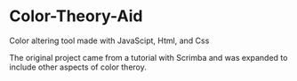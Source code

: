 # Color-Theory-Aid
Color altering tool made with JavaScipt, Html, and Css

The original project came from a tutorial with Scrimba and was expanded to include other aspects of color theroy.
